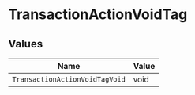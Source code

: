 # TransactionActionVoidTag


## Values

| Name                           | Value                          |
| ------------------------------ | ------------------------------ |
| `TransactionActionVoidTagVoid` | void                           |